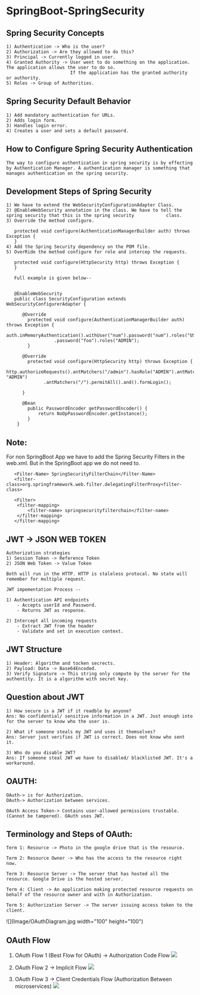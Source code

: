 # SpringBoot-SpringSecurity

## Spring Security Concepts
    
    1) Authentication -> Who is the user?
    2) Authorization -> Are they allowed to do this?
    3) Principal -> Currently logged in user.
    4) Granted Authority -> User went to do something on the application. The application allows the user to do so.
                            If the application has the granted authority or authority.
    5) Roles -> Group of Authorities.

## Spring Security Default Behavior
    
    1) Add mandatory authentication for URLs.    
    2) Adds login form.
    3) Handles login error.
    4) Creates a user and sets a default password.
    
## How to Configure Spring Security Authentication
    
    The way to configure authentication in spring security is by effecting by Authentication Manager. A authentication manager is something that manages authentication on the spring security. 
    
## Development Steps of Spring Security
    
    1) We have to extend the WebSecurityConfigurationAdapter Class.
    2) @EnableWebSecurity annotation in the class. We have to tell the spring security that this is the spring security            class.
    3) Override the method configure. 
       
       protected void configure(AuthenticationManagerBuilder auth) throws Exception {
       }       
    4) Add the Spring Security dependency on the POM file.
    5) OverRide the method configure for role and intercep the requests.
       
       protected void configure(HttpSecurity http) throws Exception {
       } 
       
       Full example is given below--
       
       
       @EnableWebSecurity
       public class SecurityConfiguration extends WebSecurityConfigurerAdapter {
        
          @Override
	        protected void configure(AuthenticationManagerBuilder auth) throws Exception {
		          auth.inMemoryAuthentication().withUser("num").password("num").roles("USER").and().withUser("foo")
				      .password("foo").roles("ADMIN");
	        }
          
          @Override
	        protected void configure(HttpSecurity http) throws Exception {
		                  http.authorizeRequests().antMatchers("/admin").hasRole("ADMIN").antMatchers("/user").hasAnyRole("USER", "ADMIN")
				  .antMatchers("/").permitAll().and().formLogin();
	        
          }
          
          @Bean
	        public PasswordEncoder getPasswordEncoder() {
		        return NoOpPasswordEncoder.getInstance();
	        }
        }
    
      
## Note: 
   For non SpringBoot App we have to add the Spring Security Filters in the web.xml. But in the SpringBoot app we do            not need to. 
       
       <Filter-Name> SpringSecurityFilterChain</Filter-Name>
       <filter-class>org.springframework.web.filter.delegatingFilterProxy<filter-class>
       
       <Filter>
       	<filter-mapping>
       		<filter-name> springsecurityfilterchain</filter-name>			
       	</filter-mapping>
       </filter-mapping>

## JWT -> JSON WEB TOKEN

	Authorization strategies
	1) Session Token -> Reference Token
	2) JSON Web Token -> Value Token
	
	Both will run in the HTTP. HTTP is staleless protocal. No state will remember for multiple request.
	
	JWT impementation Process --
	
	1) Authentication API endpoints
		- Accepts userId and Password.
		- Returns JWT as response.
	
	2) Intercept all incoming requests
		- Extract JWT from the header
		- Validate and set in execution context.
		
## JWT Structure
	
	1) Header: Algorithm and tocken secrects.
	2) Payload: Data -> Base64Encoded.
	3) Verify Signature -> This string only compute by the server for the authentity. It is a algorithm with secret key.
	
## Question about JWT

	1) How secure is a JWT if it readble by anyone?
	Ans: No confidential/ sensitive information in a JWT. Just enough into for the server to know who the user is.
	
	2) What if someone steals my JWT and uses it themselves?
	Ans: Server just verifies if JWT is correct. Does not know who sent it.
	
	3) Who do you disable JWT?
	Ans: If someone steal JWT we have to disabled/ blacklisted JWT. It's a workaround.

## OAUTH:
	
	OAuth-> is for Authorization.
	OAuth-> Authorization between services.
	
	OAuth Access Token-> Contains user-allowed permissions trustable. (Cannot be tampered). OAuth uses JWT.

## Terminology and Steps of OAuth:

	Term 1: Resource -> Photo in the google drive that is the resource.
	
	Term 2: Resource Owner -> Who has the access to the resource right now.
	
	Term 3: Resource Server -> The server that has hosted all the resource. Google Drive is the hosted server.
	
	Term 4: Client -> An application making protected resource requests on behalf of the resource owner and with in Authorization. 
	
	Term 5: Authorization Server -> The server issuing access token to the client.
	
![](Image/OAuthDiagram.jpg width="100" height="100")

## OAuth Flow 
   	
  1) OAuth Flow 1 (Best Flow for OAuth) -> Authorization Code Flow
  ![](Image/AuthorizationCodeFlow.jpg)
   
  2) OAuth Flow 2 -> Implicit Flow
  ![](Image/ImplicitFlow.jpg)
  
  3) OAuth Flow 3 -> Client Credentials Flow (Authorization Between microservices)
  ![](Image/ClientCredentialsFlow.jpg)
